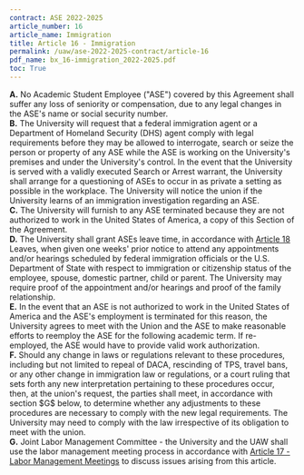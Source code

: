 ```yaml
---
contract: ASE 2022-2025
article_number: 16
article_name: Immigration
title: Article 16 - Immigration
permalink: /uaw/ase-2022-2025-contract/article-16
pdf_name: bx_16-immigration_2022-2025.pdf
toc: True
---
```



<div class="lvl1"><b>A.</b> No Academic Student Employee ("ASE") covered by this Agreement shall suffer any loss of seniority or compensation, due to any legal changes in the ASE's name or social security number.</div>
<div class="lvl1"><b>B.</b> The University will request that a federal immigration agent or a Department of Homeland Security (DHS) agent comply with legal requirements before they may be allowed to interrogate, search or seize the person or property of any ASE while the ASE is working on the University's premises and under the University's control. In the event that the University is served with a validly executed Search or Arrest warrant, the University shall arrange for a questioning of ASEs to occur in as private a setting as possible in the workplace. The University will notice the union if the University learns of an immigration investigation regarding an ASE.</div>
<div class="lvl1"><b>C.</b> The University will furnish to any ASE terminated because they are not authorized to work in the United States of America, a copy of this Section of the Agreement.</div>
<div class="lvl1"><b>D.</b> The University shall grant ASEs leave time, in accordance with <a href="/uaw/ase-2022-2025-contract/article-18">Article 18</a> Leaves, when given one weeks' prior notice to attend any appointments and/or hearings scheduled by federal immigration officials or the U.S. Department of State with respect to immigration or citizenship status of the employee, spouse, domestic partner, child or parent. The University may require proof of the appointment and/or hearings and proof of the family relationship.</div>
<div class="lvl1"><b>E.</b> In the event that an ASE is not authorized to work in the United States of America and the ASE's employment is terminated for this reason, the University agrees to meet with the Union and the ASE to make reasonable efforts to reemploy the ASE for the following academic term. If re-employed, the ASE would have to provide valid work authorization.</div>
<div class="lvl1"><b>F.</b> Should any change in laws or regulations relevant to these procedures, including but not limited to repeal of DACA, rescinding of TPS, travel bans, or any other change in immigration law or regulations, or a court ruling that sets forth any new interpretation pertaining to these procedures occur, then, at the union's request, the parties shall meet, in accordance with section $G$ below, to determine whether any adjustments to these procedures are necessary to comply with the new legal requirements. The University may need to comply with the law irrespective of its obligation to meet with the union.</div>
<div class="lvl1"><b>G.</b> Joint Labor Management Committee - the University and the UAW shall use the labor management meeting process in accordance with <a href="/uaw/ase-2022-2025-contract/article-17">Article 17 - Labor Management Meetings</a> to discuss issues arising from this article.</div>

